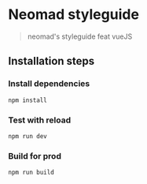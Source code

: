 # Neomad styleguide

> neomad's styleguide feat vueJS

## Installation steps

### Install dependencies

`npm install`

### Test with reload

`npm run dev`

### Build for prod

`npm run build`
